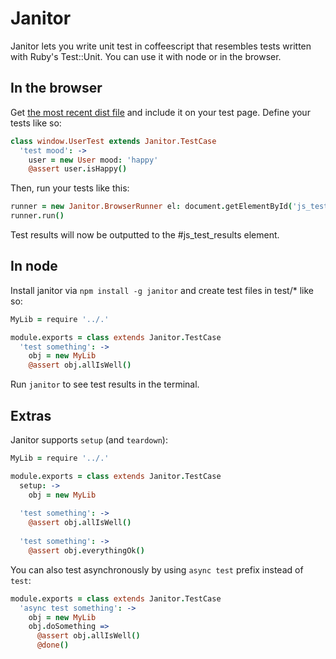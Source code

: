 # Janitor

Janitor lets you write unit test in coffeescript that resembles tests written with Ruby's Test::Unit. You can use it with node or in the browser.

## In the browser

Get [the most recent dist file](https://raw.github.com/rasmusrn/janitor/master/dist/janitor.js) and include it on your test page. Define your tests like so:

```coffeescript
class window.UserTest extends Janitor.TestCase
  'test mood': ->
    user = new User mood: 'happy'
    @assert user.isHappy()
```

Then, run your tests like this:

``` coffeescript
runner = new Janitor.BrowserRunner el: document.getElementById('js_test_results')
runner.run()
```

Test results will now be outputted to the #js_test_results element.

## In node

Install janitor via `npm install -g janitor` and create test files in test/* like so:

```coffeescript
MyLib = require '../.'

module.exports = class extends Janitor.TestCase
  'test something': ->
    obj = new MyLib
    @assert obj.allIsWell()
```

Run `janitor` to see test results in the terminal.

## Extras

Janitor supports `setup` (and `teardown`):

```coffeescript
MyLib = require '../.'

module.exports = class extends Janitor.TestCase
  setup: ->
    obj = new MyLib
    
  'test something': ->
    @assert obj.allIsWell()
    
  'test something': ->
    @assert obj.everythingOk()

```

You can also test asynchronously by using `async test` prefix instead of `test`:

```coffeescript
module.exports = class extends Janitor.TestCase
  'async test something': ->
    obj = new MyLib
    obj.doSomething =>
      @assert obj.allIsWell()
      @done()
```
